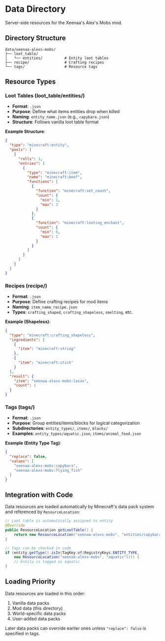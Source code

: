 # Data Directory

Server-side resources for the Xeenaa's Alex's Mobs mod.

## Directory Structure

```
data/xeenaa-alexs-mobs/
├── loot_table/
│   └── entities/          # Entity loot tables
├── recipe/                # Crafting recipes
└── tags/                  # Resource tags
```

## Resource Types

### Loot Tables (loot_table/entities/)
- **Format**: `.json`
- **Purpose**: Define what items entities drop when killed
- **Naming**: `entity_name.json` (e.g., `capybara.json`)
- **Structure**: Follows vanilla loot table format

**Example Structure**:
```json
{
  "type": "minecraft:entity",
  "pools": [
    {
      "rolls": 1,
      "entries": [
        {
          "type": "minecraft:item",
          "name": "minecraft:beef",
          "functions": [
            {
              "function": "minecraft:set_count",
              "count": {
                "min": 1,
                "max": 3
              }
            },
            {
              "function": "minecraft:looting_enchant",
              "count": {
                "min": 0,
                "max": 1
              }
            }
          ]
        }
      ]
    }
  ]
}
```

### Recipes (recipe/)
- **Format**: `.json`
- **Purpose**: Define crafting recipes for mod items
- **Naming**: `item_name_recipe.json`
- **Types**: `crafting_shaped`, `crafting_shapeless`, `smelting`, etc.

**Example (Shapeless)**:
```json
{
  "type": "minecraft:crafting_shapeless",
  "ingredients": [
    {
      "item": "minecraft:string"
    },
    {
      "item": "minecraft:stick"
    }
  ],
  "result": {
    "item": "xeenaa-alexs-mobs:lasso",
    "count": 1
  }
}
```

### Tags (tags/)
- **Format**: `.json`
- **Purpose**: Group entities/items/blocks for logical categorization
- **Subdirectories**: `entity_types/`, `items/`, `blocks/`
- **Examples**: `entity_types/aquatic.json`, `items/animal_food.json`

**Example (Entity Type Tag)**:
```json
{
  "replace": false,
  "values": [
    "xeenaa-alexs-mobs:capybara",
    "xeenaa-alexs-mobs:flying_fish"
  ]
}
```

## Integration with Code

Data resources are loaded automatically by Minecraft's data pack system and referenced by `ResourceLocation`:

```java
// Loot table is automatically assigned to entity
@Override
public ResourceLocation getLootTable() {
    return new ResourceLocation("xeenaa-alexs-mobs", "entities/capybara");
}

// Tags can be checked in code
if (entity.getType().isIn(TagKey.of(RegistryKeys.ENTITY_TYPE,
    new ResourceLocation("xeenaa-alexs-mobs", "aquatic")))) {
    // Entity is tagged as aquatic
}
```

## Loading Priority

Data resources are loaded in this order:
1. Vanilla data packs
2. Mod data (this directory)
3. World-specific data packs
4. User-added data packs

Later data packs can override earlier ones unless `"replace": false` is specified in tags.
